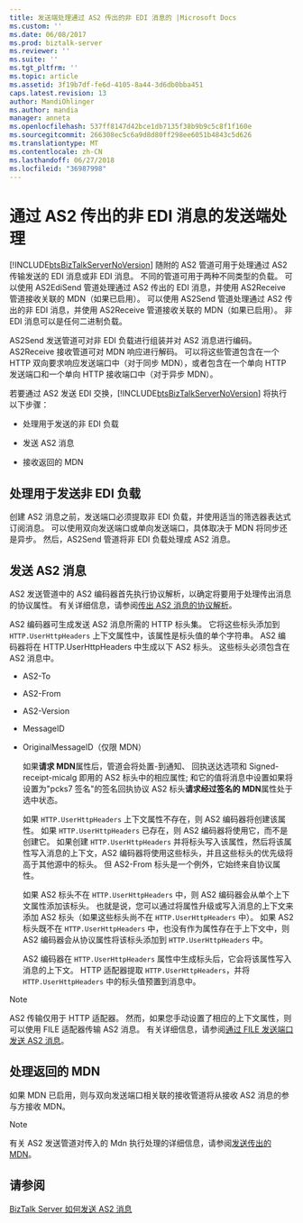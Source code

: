 ```yaml
---
title: 发送端处理通过 AS2 传出的非 EDI 消息的 |Microsoft Docs
ms.custom: ''
ms.date: 06/08/2017
ms.prod: biztalk-server
ms.reviewer: ''
ms.suite: ''
ms.tgt_pltfrm: ''
ms.topic: article
ms.assetid: 3f19b7df-fe6d-4105-8a44-3d6db0bba451
caps.latest.revision: 13
author: MandiOhlinger
ms.author: mandia
manager: anneta
ms.openlocfilehash: 537ff8147d42bce1db7135f38b9b9c5c8f1f160e
ms.sourcegitcommit: 266308ec5c6a9d8d80ff298ee6051b4843c5d626
ms.translationtype: MT
ms.contentlocale: zh-CN
ms.lasthandoff: 06/27/2018
ms.locfileid: "36987998"
---
```

# <a name="send-side-processing-of-an-outgoing-non-edi-message-over-as2"></a>通过 AS2 传出的非 EDI 消息的发送端处理
[!INCLUDE[btsBizTalkServerNoVersion](../includes/btsbiztalkservernoversion-md.md)] 随附的 AS2 管道可用于处理通过 AS2 传输发送的 EDI 消息或非 EDI 消息。 不同的管道可用于两种不同类型的负载。 可以使用 AS2EdiSend 管道处理通过 AS2 传出的 EDI 消息，并使用 AS2Receive 管道接收关联的 MDN（如果已启用）。 可以使用 AS2Send 管道处理通过 AS2 传出的非 EDI 消息，并使用 AS2Receive 管道接收关联的 MDN（如果已启用）。 非 EDI 消息可以是任何二进制负载。  
  
 AS2Send 发送管道可对非 EDI 负载进行组装并对 AS2 消息进行编码。 AS2Receive 接收管道可对 MDN 响应进行解码。 可以将这些管道包含在一个 HTTP 双向要求响应发送端口中（对于同步 MDN），或者包含在一个单向 HTTP 发送端口和一个单向 HTTP 接收端口中（对于异步 MDN）。  
  
 若要通过 AS2 发送 EDI 交换，[!INCLUDE[btsBizTalkServerNoVersion](../includes/btsbiztalkservernoversion-md.md)] 将执行以下步骤：  
  
-   处理用于发送的非 EDI 负载  
  
-   发送 AS2 消息  
  
-   接收返回的 MDN  
  
## <a name="processing-the-non-edi-payload-for-sending"></a>处理用于发送非 EDI 负载  
 创建 AS2 消息之前，发送端口必须提取非 EDI 负载，并使用适当的筛选器表达式订阅消息。 可以使用双向发送端口或单向发送端口，具体取决于 MDN 将同步还是异步。 然后，AS2Send 管道将非 EDI 负载处理成 AS2 消息。  
  
## <a name="sending-the-as2-message"></a>发送 AS2 消息  
 AS2 发送管道中的 AS2 编码器首先执行协议解析，以确定将要用于处理传出消息的协议属性。 有关详细信息，请参阅[传出 AS2 消息的协议解析](../core/agreement-resolution-for-outgoing-as2-messages.md)。  
  
 AS2 编码器可生成发送 AS2 消息所需的 HTTP 标头集。 它将这些标头添加到 `HTTP.UserHttpHeaders` 上下文属性中，该属性是标头值的单个字符串。 AS2 编码器将在 HTTP.UserHttpHeaders 中生成以下 AS2 标头。 这些标头必须包含在 AS2 消息中。  
  
- AS2-To  
  
- AS2-From  
  
- AS2-Version  
  
- MessageID  
  
- OriginalMessageID（仅限 MDN）  
  
  如果**请求 MDN**属性后，管道会将处置-到通知、 回执送达选项和 Signed-receipt-micalg 即用的 AS2 标头中的相应属性; 和它的值将消息中设置如果将设置为"pcks7 签名"的签名回执协议 AS2 标头**请求经过签名的 MDN**属性处于选中状态。  
  
  如果 `HTTP.UserHttpHeaders` 上下文属性不存在，则 AS2 编码器将创建该属性。 如果 `HTTP.UserHttpHeaders` 已存在，则 AS2 编码器将使用它，而不是创建它。 如果创建 `HTTP.UserHttpHeaders` 并将标头写入该属性，然后将该属性写入消息的上下文，AS2 编码器将使用这些标头，并且这些标头的优先级将高于其他源中的标头。 但 AS2-From 标头是一个例外，它始终来自协议属性。  
  
  如果 AS2 标头不在 `HTTP.UserHttpHeaders` 中，则 AS2 编码器会从单个上下文属性添加该标头。 也就是说，您可以通过将属性升级或写入消息的上下文来添加 AS2 标头（如果这些标头尚不在 `HTTP.UserHttpHeaders` 中）。 如果 AS2 标头既不在 `HTTP.UserHttpHeaders` 中，也没有作为属性存在于上下文中，则 AS2 编码器会从协议属性将该标头添加到 `HTTP.UserHttpHeaders` 中。  
  
  AS2 编码器在 `HTTP.UserHttpHeaders` 属性中生成标头后，它会将该属性写入消息的上下文。 HTTP 适配器提取 `HTTP.UserHttpHeaders`，并将 `HTTP.UserHttpHeaders` 中的标头值预置到消息中。  
  
> [!NOTE]
>  AS2 传输仅用于 HTTP 适配器。 然而，如果您手动设置了相应的上下文属性，则可以使用 FILE 适配器传输 AS2 消息。 有关详细信息，请参阅[通过 FILE 发送端口发送 AS2 消息](../core/sending-an-as2-message-over-a-file-send-port.md)。  
  
## <a name="processing-the-returned-mdn"></a>处理返回的 MDN  
 如果 MDN 已启用，则与双向发送端口相关联的接收管道将从接收 AS2 消息的参与方接收 MDN。  
  
> [!NOTE]
>  有关 AS2 发送管道对传入的 Mdn 执行处理的详细信息，请参阅[发送传出的 MDN](../core/sending-an-outgoing-mdn.md)。  
  
## <a name="see-also"></a>请参阅  
 [BizTalk Server 如何发送 AS2 消息](../core/how-biztalk-server-sends-as2-messages.md)